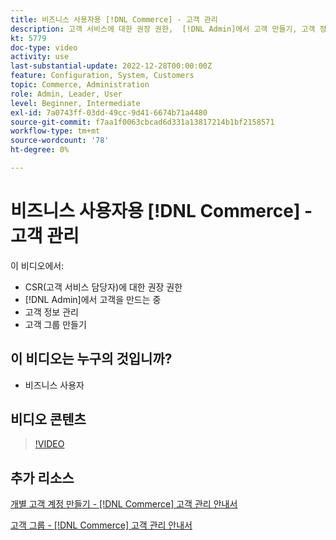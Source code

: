 ```yaml
---
title: 비즈니스 사용자용 [!DNL Commerce] - 고객 관리
description: 고객 서비스에 대한 권장 권한,  [!DNL Admin]에서 고객 만들기, 고객 정보 관리 및 고객 그룹 만들기에 대해 알아봅니다.
kt: 5779
doc-type: video
activity: use
last-substantial-update: 2022-12-28T00:00:00Z
feature: Configuration, System, Customers
topic: Commerce, Administration
role: Admin, Leader, User
level: Beginner, Intermediate
exl-id: 7a0743ff-03dd-49cc-9d41-6674b71a4480
source-git-commit: f7aa1f0063cbcad6d331a13817214b1bf2158571
workflow-type: tm+mt
source-wordcount: '78'
ht-degree: 0%

---
```


# 비즈니스 사용자용 [!DNL Commerce] - 고객 관리

이 비디오에서:

- CSR(고객 서비스 담당자)에 대한 권장 권한
- [!DNL Admin]에서 고객을 만드는 중
- 고객 정보 관리
- 고객 그룹 만들기

## 이 비디오는 누구의 것입니까?

- 비즈니스 사용자

## 비디오 콘텐츠

>[!VIDEO](https://video.tv.adobe.com/v/330195?quality=12&learn=on&captions=kor)

## 추가 리소스

[개별 고객 계정 만들기 - [!DNL Commerce] 고객 관리 안내서](https://experienceleague.adobe.com/docs/commerce-admin/customers/customer-accounts/account-create.html?lang=ko)

[고객 그룹 - [!DNL Commerce] 고객 관리 안내서](https://experienceleague.adobe.com/docs/commerce-admin/customers/customers-menu/customer-groups.html?lang=ko)
